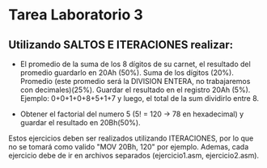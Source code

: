 # Tarea Laboratorio 3

## Utilizando SALTOS E ITERACIONES realizar:

- El promedio de la suma de los 8 dígitos de su carnet, el resultado del promedio guardarlo en 20Ah (50%).
Suma de los dígitos (20%).
Promedio (este promedio será la DIVISION ENTERA, no trabajaremos con decimales)(25%).
Guardar el resultado en el registro 20Ah (5%).
Ejemplo: 0+0+1+0+8+5+1+7 y luego, el total de la sum dividirlo entre 8.

- Obtener el factorial del numero 5 (5! = 120 -> 78 en hexadecimal) y guardar el resultado en 20Bh(50%).


Estos ejercicios deben ser realizados utilizando ITERACIONES, por lo que no se tomará como valido "MOV 20Bh, 120" por ejemplo. Ademas, cada ejercicio debe de ir en archivos separados (ejercicio1.asm, ejercicio2.asm).
